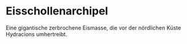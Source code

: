 # Eisschollenarchipel

Eine gigantische zerbrochene Eismasse, die vor der nördlichen Küste Hydracions umhertreibt.